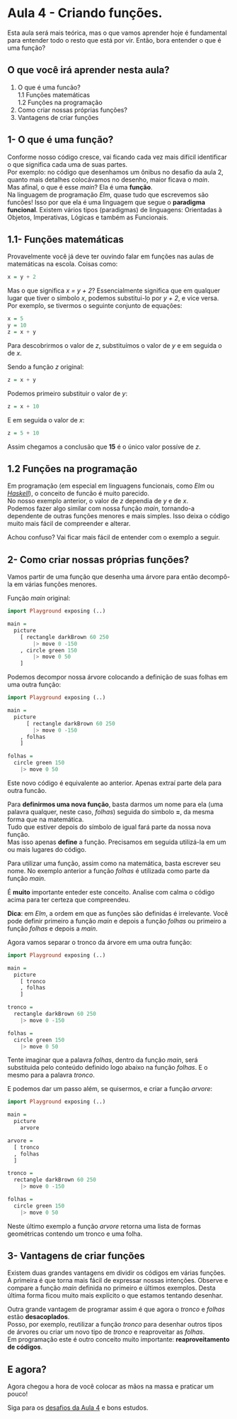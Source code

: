 # Aula 4 - Criando funções.

Esta aula será mais teórica, mas o que vamos
aprender hoje é fundamental para entender todo
o resto que está por vir. Então, bora entender
o que é uma função?

## O que você irá aprender nesta aula?

1. O que é uma funcão?  
  1.1 Funções matemáticas  
  1.2 Funções na programação  
2. Como criar nossas próprias funções?  
3. Vantagens de criar funções  

## 1- O que é uma função?

Conforme nosso código cresce, vai ficando cada
vez mais difícil identificar o que significa
cada uma de suas partes.  
Por exemplo: no código que desenhamos um ônibus
no desafio da aula 2, quanto mais detalhes
colocávamos no desenho, maior
ficava o *main*.  
Mas afinal, o que é esse _main_? Ela é uma **função**.  
Na linguagem de programação _Elm_, quase tudo
que escrevemos são funcões! Isso por que ela é uma
linguagem que segue o **paradigma funcional**. Existem
vários tipos (paradigmas) de linguagens: Orientadas à Objetos,
Imperativas, Lógicas e também as Funcionais.

## 1.1- Funções matemáticas

Provavelmente você já deve ter ouvindo falar em
funções nas aulas de matemáticas na escola. Coisas como:  

```haskell
x = y + 2
```

Mas o que significa _x = y + 2_? Essencialmente
significa que em qualquer lugar que tiver o
simbolo _x_, podemos substitui-lo por _y + 2_,
e vice versa. Por exemplo, se tivermos o seguinte
conjunto de equações:

```haskell
x = 5
y = 10
z = x + y
```

Para descobrirmos o valor de _z_, substituímos
o valor de _y_ e em seguida o de _x_.

Sendo a função _z_ original:

```haskell
z = x + y
```

Podemos primeiro substituir o valor de _y_:

```haskell
z = x + 10
```

E em seguida o valor de _x_:

```haskell
z = 5 + 10
```

Assim chegamos a conclusão que **15** é o único valor possíve de _z_.

## 1.2 Funções na programação

Em programação (em especial em linguagens funcionais,
como *Elm* ou <a href='https://www.haskell.org/' target='_blank'>*Haskell*</a>),
o conceito de funcão é muito parecido.  
No nosso exemplo anterior, o valor de _z_ dependia de _y_ e de _x_.  
Podemos fazer algo similar com nossa função _main_,
tornando-a dependente de outras funções menores e
mais simples. Isso deixa o código muito mais
fácil de compreender e alterar.

Achou confuso? Vai ficar mais fácil de entender com o
exemplo a seguir.

## 2- Como criar nossas próprias funções?

Vamos partir de uma função que desenha uma árvore para
então decompô-la em várias funções menores.

Função _main_ original:

```haskell
import Playground exposing (..)

main =
  picture
    [ rectangle darkBrown 60 250
        |> move 0 -150
    , circle green 150
        |> move 0 50
    ]
```

Podemos decompor nossa árvore colocando a definição
de suas folhas em uma outra função:

```haskell
import Playground exposing (..)

main =
  picture
      [ rectangle darkBrown 60 250
        |> move 0 -150
    , folhas
    ]

folhas =
  circle green 150
    |> move 0 50
```

Este novo código é equivalente ao anterior. Apenas extraí parte dela
para outra funcão.

Para **definirmos uma nova função**, basta darmos um
nome para ela (uma palavra qualquer, neste caso,
_folhas_) seguida do simbolo **=**, da mesma forma
que na matemática.  
Tudo que estiver depois do símbolo de igual
fará parte da nossa nova função.  
Mas isso apenas **define** a função. Precisamos em
seguida utilizá-la em um ou mais lugares
do código.

Para utilizar uma função, assim como na matemática, 
basta escrever seu nome. No exemplo anterior 
a função _folhas_ é utilizada como parte da função _main_.

É **muito** importante enteder este conceito. Analise com 
calma o código acima para ter certeza que compreendeu.

**Dica**: em _Elm_, a ordem em que as funções
são definidas é irrelevante. Você pode definir
primeiro a função _main_ e depois a função _folhas_
ou primeiro a função _folhas_ e depois a _main_.

Agora vamos separar o tronco da árvore em uma outra função:

```haskell
import Playground exposing (..)

main =
  picture
    [ tronco
    , folhas
    ]

tronco =
  rectangle darkBrown 60 250
    |> move 0 -150

folhas =
  circle green 150
    |> move 0 50
```

Tente imaginar que a palavra _folhas_, dentro
da função _main_, será substituida pelo conteúdo
definido logo abaixo na função _folhas_. E o mesmo
para a palavra _tronco_.

E podemos dar um passo além, se quisermos, e
criar a função _arvore_:

```haskell
import Playground exposing (..)

main =
  picture
    arvore

arvore =
  [ tronco
  , folhas
  ]

tronco =
  rectangle darkBrown 60 250
    |> move 0 -150

folhas =
  circle green 150
    |> move 0 50
```

Neste último exemplo a função _arvore_ retorna
uma lista de formas geométricas contendo um
tronco e uma folha.

## 3- Vantagens de criar funções

Existem duas grandes vantagens em dividir
os códigos em várias funções.  
A primeira é que torna mais fácil de
expressar nossas intenções. Observe e compare a função
_main_ definida no primeiro e últimos exemplos. 
Desta última forma ficou muito mais explícito o que estamos
tentando desenhar.  

Outra grande vantagem de programar assim é que
agora o _tronco_ e _folhas_ estão **desacoplados**.  
Posso, por exemplo, reutilizar a função _tronco_
para desenhar outros tipos de árvores ou criar
um novo tipo de _tronco_ e reaproveitar as _folhas_.  
Em programação este é outro conceito muito importante:
**reaproveitamento de códigos**.

## E agora?

Agora chegou a hora de você colocar as mãos na massa
e praticar um pouco!

Siga para os [desafios da Aula 4](/aula_4_desafios.html) e bons estudos.
